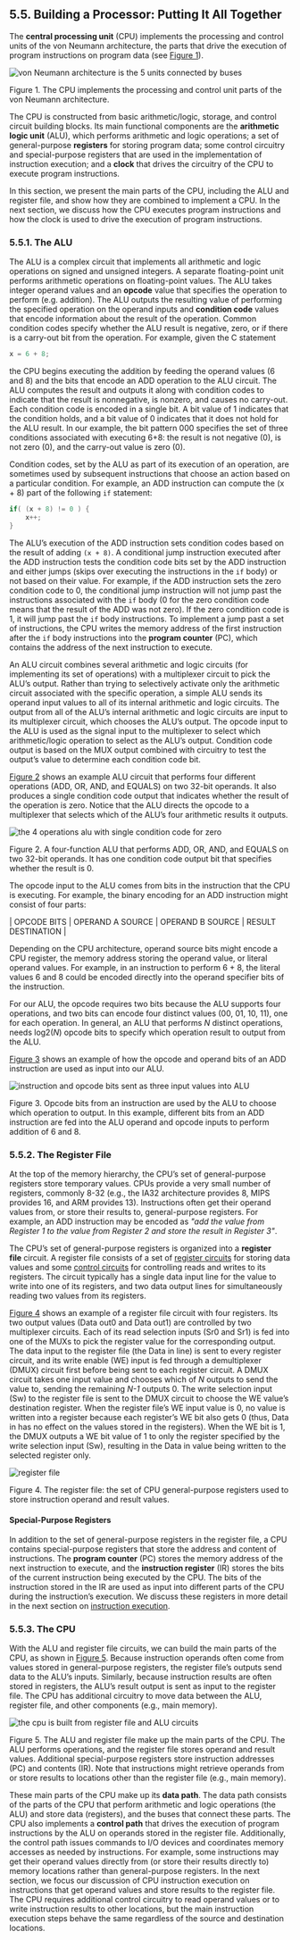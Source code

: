 ## 5.5. Building a Processor: Putting It All Together

The **central processing unit** (CPU) implements the processing and control units of the von Neumann architecture, the parts that drive the execution of program instructions on program data (see [Figure 1](https://diveintosystems.org/book/C5-Arch/cpu.html#FigCPUVonNeumann)).

![von Neumann architecture is the 5 units connected by buses](https://diveintosystems.org/book/C5-Arch/_images/vonneumann.png)

Figure 1. The CPU implements the processing and control unit parts of the von Neumann architecture.

The CPU is constructed from basic arithmetic/logic, storage, and control circuit building blocks. Its main functional components are the **arithmetic logic unit** (ALU), which performs arithmetic and logic operations; a set of general-purpose **registers** for storing program data; some control circuitry and special-purpose registers that are used in the implementation of instruction execution; and a **clock** that drives the circuitry of the CPU to execute program instructions.

In this section, we present the main parts of the CPU, including the ALU and register file, and show how they are combined to implement a CPU. In the next section, we discuss how the CPU executes program instructions and how the clock is used to drive the execution of program instructions.

### [](https://diveintosystems.org/book/C5-Arch/cpu.html#_the_alu)5.5.1. The ALU

The ALU is a complex circuit that implements all arithmetic and logic operations on signed and unsigned integers. A separate floating-point unit performs arithmetic operations on floating-point values. The ALU takes integer operand values and an **opcode** value that specifies the operation to perform (e.g. addition). The ALU outputs the resulting value of performing the specified operation on the operand inputs and **condition code** values that encode information about the result of the operation. Common condition codes specify whether the ALU result is negative, zero, or if there is a carry-out bit from the operation. For example, given the C statement

```c
x = 6 + 8;
```

the CPU begins executing the addition by feeding the operand values (6 and 8) and the bits that encode an ADD operation to the ALU circuit. The ALU computes the result and outputs it along with condition codes to indicate that the result is nonnegative, is nonzero, and causes no carry-out. Each condition code is encoded in a single bit. A bit value of 1 indicates that the condition holds, and a bit value of 0 indicates that it does not hold for the ALU result. In our example, the bit pattern 000 specifies the set of three conditions associated with executing 6+8: the result is not negative (0), is not zero (0), and the carry-out value is zero (0).

Condition codes, set by the ALU as part of its execution of an operation, are sometimes used by subsequent instructions that choose an action based on a particular condition. For example, an ADD instruction can compute the (x + 8) part of the following `if` statement:

```c
if( (x + 8) != 0 ) {
    x++;
}
```

The ALU’s execution of the ADD instruction sets condition codes based on the result of adding `(x + 8)`. A conditional jump instruction executed after the ADD instruction tests the condition code bits set by the ADD instruction and either jumps (skips over executing the instructions in the `if` body) or not based on their value. For example, if the ADD instruction sets the zero condition code to 0, the conditional jump instruction will not jump past the instructions associated with the `if` body (0 for the zero condition code means that the result of the ADD was not zero). If the zero condition code is 1, it will jump past the `if` body instructions. To implement a jump past a set of instructions, the CPU writes the memory address of the first instruction after the `if` body instructions into the **program counter** (PC), which contains the address of the next instruction to execute.

An ALU circuit combines several arithmetic and logic circuits (for implementing its set of operations) with a multiplexer circuit to pick the ALU’s output. Rather than trying to selectively activate only the arithmetic circuit associated with the specific operation, a simple ALU sends its operand input values to all of its internal arithmetic and logic circuits. The output from all of the ALU’s internal arithmetic and logic circuits are input to its multiplexer circuit, which chooses the ALU’s output. The opcode input to the ALU is used as the signal input to the multiplexer to select which arithmetic/logic operation to select as the ALU’s output. Condition code output is based on the MUX output combined with circuitry to test the output’s value to determine each condition code bit.

[Figure 2](https://diveintosystems.org/book/C5-Arch/cpu.html#Fig4opALU) shows an example ALU circuit that performs four different operations (ADD, OR, AND, and EQUALS) on two 32-bit operands. It also produces a single condition code output that indicates whether the result of the operation is zero. Notice that the ALU directs the opcode to a multiplexer that selects which of the ALU’s four arithmetic results it outputs.

![the 4 operations alu with single condition code for zero](https://diveintosystems.org/book/C5-Arch/_images/alu.png)

Figure 2. A four-function ALU that performs ADD, OR, AND, and EQUALS on two 32-bit operands. It has one condition code output bit that specifies whether the result is 0.

The opcode input to the ALU comes from bits in the instruction that the CPU is executing. For example, the binary encoding for an ADD instruction might consist of four parts:

  | OPCODE BITS | OPERAND A SOURCE | OPERAND B SOURCE | RESULT DESTINATION |

Depending on the CPU architecture, operand source bits might encode a CPU register, the memory address storing the operand value, or literal operand values. For example, in an instruction to perform 6 + 8, the literal values 6 and 8 could be encoded directly into the operand specifier bits of the instruction.

For our ALU, the opcode requires two bits because the ALU supports four operations, and two bits can encode four distinct values (00, 01, 10, 11), one for each operation. In general, an ALU that performs _N_ distinct operations, needs log2(_N_) opcode bits to specify which operation result to output from the ALU.

[Figure 3](https://diveintosystems.org/book/C5-Arch/cpu.html#Fig4opcodebits) shows an example of how the opcode and operand bits of an ADD instruction are used as input into our ALU.

![instruction and opcode bits sent as three input values into ALU](https://diveintosystems.org/book/C5-Arch/_images/aluadd.png)

Figure 3. Opcode bits from an instruction are used by the ALU to choose which operation to output. In this example, different bits from an ADD instruction are fed into the ALU operand and opcode inputs to perform addition of 6 and 8.

### [](https://diveintosystems.org/book/C5-Arch/cpu.html#_the_register_file)5.5.2. The Register File

At the top of the memory hierarchy, the CPU’s set of general-purpose registers store temporary values. CPUs provide a very small number of registers, commonly 8-32 (e.g., the IA32 architecture provides 8, MIPS provides 16, and ARM provides 13). Instructions often get their operand values from, or store their results to, general-purpose registers. For example, an ADD instruction may be encoded as _"add the value from Register 1 to the value from Register 2 and store the result in Register 3"_.

The CPU’s set of general-purpose registers is organized into a **register file** circuit. A register file consists of a set of [register circuits](https://diveintosystems.org/book/C5-Arch/storagecircs.html#_cpu_register) for storing data values and some [control circuits](https://diveintosystems.org/book/C5-Arch/controlcircs.html#_control_circuits) for controlling reads and writes to its registers. The circuit typically has a single data input line for the value to write into one of its registers, and two data output lines for simultaneously reading two values from its registers.

[Figure 4](https://diveintosystems.org/book/C5-Arch/cpu.html#Figregfile) shows an example of a register file circuit with four registers. Its two output values (Data out0 and Data out1) are controlled by two multiplexer circuits. Each of its read selection inputs (Sr0 and Sr1) is fed into one of the MUXs to pick the register value for the corresponding output. The data input to the register file (the Data in line) is sent to every register circuit, and its write enable (WE) input is fed through a demultiplexer (DMUX) circuit first before being sent to each register circuit. A DMUX circuit takes one input value and chooses which of _N_ outputs to send the value to, sending the remaining _N-1_ outputs 0. The write selection input (Sw) to the register file is sent to the DMUX circuit to choose the WE value’s destination register. When the register file’s WE input value is 0, no value is written into a register because each register’s WE bit also gets 0 (thus, Data in has no effect on the values stored in the registers). When the WE bit is 1, the DMUX outputs a WE bit value of 1 to only the register specified by the write selection input (Sw), resulting in the Data in value being written to the selected register only.

![register file](https://diveintosystems.org/book/C5-Arch/_images/regfile.png)

Figure 4. The register file: the set of CPU general-purpose registers used to store instruction operand and result values.

#### [](https://diveintosystems.org/book/C5-Arch/cpu.html#_special_purpose_registers)Special-Purpose Registers

In addition to the set of general-purpose registers in the register file, a CPU contains special-purpose registers that store the address and content of instructions. The **program counter** (PC) stores the memory address of the next instruction to execute, and the **instruction register** (IR) stores the bits of the current instruction being executed by the CPU. The bits of the instruction stored in the IR are used as input into different parts of the CPU during the instruction’s execution. We discuss these registers in more detail in the next section on [instruction execution](https://diveintosystems.org/book/C5-Arch/instrexec.html#_the_processors_execution_of_program_instructions).

### [](https://diveintosystems.org/book/C5-Arch/cpu.html#_the_cpu)5.5.3. The CPU

With the ALU and register file circuits, we can build the main parts of the CPU, as shown in [Figure 5](https://diveintosystems.org/book/C5-Arch/cpu.html#Figcpu). Because instruction operands often come from values stored in general-purpose registers, the register file’s outputs send data to the ALU’s inputs. Similarly, because instruction results are often stored in registers, the ALU’s result output is sent as input to the register file. The CPU has additional circuitry to move data between the ALU, register file, and other components (e.g., main memory).

![the cpu is built from register file and ALU circuits](https://diveintosystems.org/book/C5-Arch/_images/cpu.png)

Figure 5. The ALU and register file make up the main parts of the CPU. The ALU performs operations, and the register file stores operand and result values. Additional special-purpose registers store instruction addresses (PC) and contents (IR). Note that instructions might retrieve operands from or store results to locations other than the register file (e.g., main memory).

These main parts of the CPU make up its **data path**. The data path consists of the parts of the CPU that perform arithmetic and logic operations (the ALU) and store data (registers), and the buses that connect these parts. The CPU also implements a **control path** that drives the execution of program instructions by the ALU on operands stored in the register file. Additionally, the control path issues commands to I/O devices and coordinates memory accesses as needed by instructions. For example, some instructions may get their operand values directly from (or store their results directly to) memory locations rather than general-purpose registers. In the next section, we focus our discussion of CPU instruction execution on instructions that get operand values and store results to the register file. The CPU requires additional control circuitry to read operand values or to write instruction results to other locations, but the main instruction execution steps behave the same regardless of the source and destination locations.
